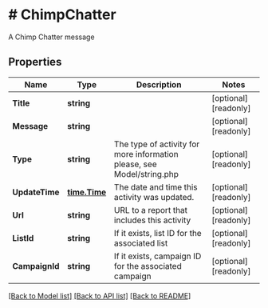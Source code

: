 # # ChimpChatter
A Chimp Chatter message

## Properties 


Name | Type | Description | Notes
------------ | ------------- | ------------- | -------------
**Title**| **string** |   | [optional] [readonly]
**Message**| **string** |   | [optional] [readonly]
**Type**| **string** | The type of activity for more information please, see Model/string.php  | [optional] [readonly]
**UpdateTime**| [**time.Time**](time.Time.md) | The date and time this activity was updated.  | [optional] [readonly]
**Url**| **string** | URL to a report that includes this activity  | [optional] [readonly]
**ListId**| **string** | If it exists, list ID for the associated list  | [optional] [readonly]
**CampaignId**| **string** | If it exists, campaign ID for the associated campaign  | [optional] [readonly]


[[Back to Model list]](../../README.md#models) [[Back to API list]](../../README.md#endpoints) [[Back to README]](../../README.md)

